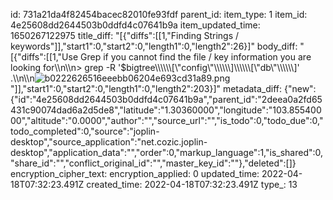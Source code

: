 id: 731a21da4f82454bacec82010fe93fdf
parent_id: 
item_type: 1
item_id: 4e25608dd2644503b0ddfd4c07641b9a
item_updated_time: 1650267122975
title_diff: "[{\"diffs\":[[1,\"Finding Strings / keywords\"]],\"start1\":0,\"start2\":0,\"length1\":0,\"length2\":26}]"
body_diff: "[{\"diffs\":[[1,\"Use Grep if you cannot find the file / key information you are looking for\\\n\\\n> grep -R '$bigtree\\\\\\\\\\\\[\\\"config\\\"\\\\\\\\\\\\]\\\\\\\\\\\\[\\\"db\\\"\\\\\\\\\\\\]' .\\\n\\\n![b0222626516eeebb06204e693cd31a89.png](:/22c92693052345e1a15fe17b55c2de11)\"]],\"start1\":0,\"start2\":0,\"length1\":0,\"length2\":203}]"
metadata_diff: {"new":{"id":"4e25608dd2644503b0ddfd4c07641b9a","parent_id":"2deea0a2fd65431c90074dad6a2d5de8","latitude":"1.30360000","longitude":"103.85540000","altitude":"0.0000","author":"","source_url":"","is_todo":0,"todo_due":0,"todo_completed":0,"source":"joplin-desktop","source_application":"net.cozic.joplin-desktop","application_data":"","order":0,"markup_language":1,"is_shared":0,"share_id":"","conflict_original_id":"","master_key_id":""},"deleted":[]}
encryption_cipher_text: 
encryption_applied: 0
updated_time: 2022-04-18T07:32:23.491Z
created_time: 2022-04-18T07:32:23.491Z
type_: 13